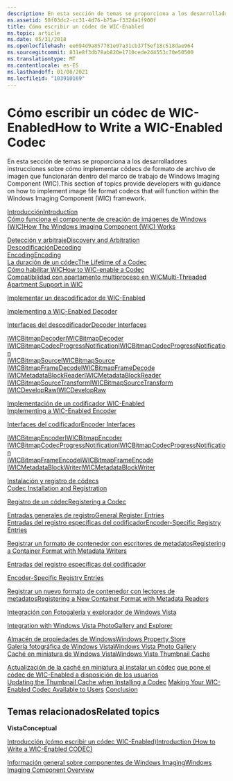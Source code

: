 ```yaml
---
description: En esta sección de temas se proporciona a los desarrolladores instrucciones sobre cómo implementar códecs de formato de archivo de imagen que funcionarán dentro del marco de trabajo de Windows Imaging Component (WIC).
ms.assetid: 58f03dc2-cc31-4d76-b75a-f332da1f900f
title: Cómo escribir un códec de WIC-Enabled
ms.topic: article
ms.date: 05/31/2018
ms.openlocfilehash: ee694d9a857781e97a31cb37f5ef18c518dae964
ms.sourcegitcommit: 831e8f3db78ab820e1710cede244553c70e50500
ms.translationtype: MT
ms.contentlocale: es-ES
ms.lasthandoff: 01/08/2021
ms.locfileid: "103910169"
---
```

# <a name="how-to-write-a-wic-enabled-codec"></a><span data-ttu-id="c57f1-103">Cómo escribir un códec de WIC-Enabled</span><span class="sxs-lookup"><span data-stu-id="c57f1-103">How to Write a WIC-Enabled Codec</span></span>

<span data-ttu-id="c57f1-104">En esta sección de temas se proporciona a los desarrolladores instrucciones sobre cómo implementar códecs de formato de archivo de imagen que funcionarán dentro del marco de trabajo de Windows Imaging Component (WIC).</span><span class="sxs-lookup"><span data-stu-id="c57f1-104">This section of topics provide developers with guidance on how to implement image file format codecs that will function within the Windows Imaging Component (WIC) framework.</span></span>

<dl>

[<span data-ttu-id="c57f1-105">Introducción</span><span class="sxs-lookup"><span data-stu-id="c57f1-105">Introduction</span></span>](-wic-howtowriteacodec-intro.md)  
[<span data-ttu-id="c57f1-106">Cómo funciona el componente de creación de imágenes de Windows (WIC)</span><span class="sxs-lookup"><span data-stu-id="c57f1-106">How The Windows Imaging Component (WIC) Works</span></span>](-wic-howwicworks.md)  
<dl>

[<span data-ttu-id="c57f1-107">Detección y arbitraje</span><span class="sxs-lookup"><span data-stu-id="c57f1-107">Discovery and Arbitration</span></span>](-wic-howwicworks.md)  
[<span data-ttu-id="c57f1-108">Descodificación</span><span class="sxs-lookup"><span data-stu-id="c57f1-108">Decoding</span></span>](-wic-howwicworks.md)  
[<span data-ttu-id="c57f1-109">Encoding</span><span class="sxs-lookup"><span data-stu-id="c57f1-109">Encoding</span></span>](-wic-howwicworks.md)  
[<span data-ttu-id="c57f1-110">La duración de un códec</span><span class="sxs-lookup"><span data-stu-id="c57f1-110">The Lifetime of a Codec</span></span>](-wic-howwicworks.md)  
[<span data-ttu-id="c57f1-111">Cómo habilitar WIC</span><span class="sxs-lookup"><span data-stu-id="c57f1-111">How to WIC-enable a Codec</span></span>](-wic-howwicworks.md)  
[<span data-ttu-id="c57f1-112">Compatibilidad con apartamento multiproceso en WIC</span><span class="sxs-lookup"><span data-stu-id="c57f1-112">Multi-Threaded Apartment Support in WIC</span></span>](-wic-howwicworks.md)  
<span data-ttu-id="c57f1-113"></dl> </dd> <a href="-wic-implementingwicdecoder.md">Implementar un descodificador de WIC-Enabled</a></span><span class="sxs-lookup"><span data-stu-id="c57f1-113"></dl> </dd> <a href="-wic-implementingwicdecoder.md">Implementing a WIC-Enabled Decoder</a></span></span><dl>

[<span data-ttu-id="c57f1-114">Interfaces del descodificador</span><span class="sxs-lookup"><span data-stu-id="c57f1-114">Decoder Interfaces</span></span>](-wic-decoderinterfaces.md)<dl>

[<span data-ttu-id="c57f1-115">IWICBitmapDecoder</span><span class="sxs-lookup"><span data-stu-id="c57f1-115">IWICBitmapDecoder</span></span>](-wic-imp-iwicbitmapdecoder.md)  
[<span data-ttu-id="c57f1-116">IWICBitmapCodecProgressNotification</span><span class="sxs-lookup"><span data-stu-id="c57f1-116">IWICBitmapCodecProgressNotification</span></span>](-wic-imp-iwicbitmapcodecprogressnotification-decoder.md)  
[<span data-ttu-id="c57f1-117">IWICBitmapSource</span><span class="sxs-lookup"><span data-stu-id="c57f1-117">IWICBitmapSource</span></span>](-wic-imp-iwicbitmapsource.md)  
[<span data-ttu-id="c57f1-118">IWICBitmapFrameDecode</span><span class="sxs-lookup"><span data-stu-id="c57f1-118">IWICBitmapFrameDecode</span></span>](-wic-imp-iwicbitmapframedecode.md)  
[<span data-ttu-id="c57f1-119">IWICMetadataBlockReader</span><span class="sxs-lookup"><span data-stu-id="c57f1-119">IWICMetadataBlockReader</span></span>](-wic-imp-iwicmetadatablockreader.md)  
[<span data-ttu-id="c57f1-120">IWICBitmapSourceTransform</span><span class="sxs-lookup"><span data-stu-id="c57f1-120">IWICBitmapSourceTransform</span></span>](-wic-imp-iwicbitmapsourcetransform.md)  
[<span data-ttu-id="c57f1-121">IWICDevelopRaw</span><span class="sxs-lookup"><span data-stu-id="c57f1-121">IWICDevelopRaw</span></span>](-wic-imp-iwicdevelopraw.md)  
<span data-ttu-id="c57f1-122"></dl> </dd> </dl> </dd> <a href="-wic-implementingwicencoder.md">Implementación de un codificador WIC-Enabled</a>  
</span><span class="sxs-lookup"><span data-stu-id="c57f1-122"></dl> </dd> </dl> </dd> <a href="-wic-implementingwicencoder.md">Implementing a WIC-Enabled Encoder</a>  
</span></span><dl>

[<span data-ttu-id="c57f1-123">Interfaces del codificador</span><span class="sxs-lookup"><span data-stu-id="c57f1-123">Encoder Interfaces</span></span>](-wic-encoderinterfaces.md)  
<dl>

[<span data-ttu-id="c57f1-124">IWICBitmapEncoder</span><span class="sxs-lookup"><span data-stu-id="c57f1-124">IWICBitmapEncoder</span></span>](-wic-imp-iwicbitmapencoder.md)  
[<span data-ttu-id="c57f1-125">IWICBitmapCodecProgressNotification</span><span class="sxs-lookup"><span data-stu-id="c57f1-125">IWICBitmapCodecProgressNotification</span></span>](-wic-imp-iwicbitmapcodecprogressnotification-encoder.md)  
[<span data-ttu-id="c57f1-126">IWICBitmapFrameEncode</span><span class="sxs-lookup"><span data-stu-id="c57f1-126">IWICBitmapFrameEncode</span></span>](-wic-imp-iwicbitmapframeencode.md)  
[<span data-ttu-id="c57f1-127">IWICMetadataBlockWriter</span><span class="sxs-lookup"><span data-stu-id="c57f1-127">IWICMetadataBlockWriter</span></span>](-wic-imp-iwicmetadatablockwriter.md)  
<span data-ttu-id="c57f1-128"></dl> </dd> </dl> </dd> <a href="-wic-codecinstallandreg.md">Instalación y registro de códecs</a>  
</span><span class="sxs-lookup"><span data-stu-id="c57f1-128"></dl> </dd> </dl> </dd> <a href="-wic-codecinstallandreg.md">Codec Installation and Registration</a>  
</span></span><dl>

[<span data-ttu-id="c57f1-129">Registro de un códec</span><span class="sxs-lookup"><span data-stu-id="c57f1-129">Registering a Codec</span></span>](-wic-codecinstallandreg.md)  
<dl>

[<span data-ttu-id="c57f1-130">Entradas generales de registro</span><span class="sxs-lookup"><span data-stu-id="c57f1-130">General Register Entries</span></span>](-wic-generalregentries.md)  
[<span data-ttu-id="c57f1-131">Entradas del registro específicas del codificador</span><span class="sxs-lookup"><span data-stu-id="c57f1-131">Encoder-Specific Registry Entries</span></span>](-wic-encoderregentries.md)  
<dl>

[<span data-ttu-id="c57f1-132">Registrar un formato de contenedor con escritores de metadatos</span><span class="sxs-lookup"><span data-stu-id="c57f1-132">Registering a Container Format with Metadata Writers</span></span>](-wic-encoderregentries.md)  
<span data-ttu-id="c57f1-133"></dl> </dd> <a href="-wic-decoderregentries.md">Entradas del registro específicas del codificador</a>  
</span><span class="sxs-lookup"><span data-stu-id="c57f1-133"></dl> </dd> <a href="-wic-decoderregentries.md">Encoder-Specific Registry Entries</a>  
</span></span><dl>

[<span data-ttu-id="c57f1-134">Registrar un nuevo formato de contenedor con lectores de metadatos</span><span class="sxs-lookup"><span data-stu-id="c57f1-134">Registering a New Container Format with Metadata Readers</span></span>](-wic-decoderregentries.md)  
<span data-ttu-id="c57f1-135"></dl> </dd> <a href="-wic-integrationregentries.md">Integración con Fotogalería y explorador de Windows Vista</a>  
</span><span class="sxs-lookup"><span data-stu-id="c57f1-135"></dl> </dd> <a href="-wic-integrationregentries.md">Integration with Windows Vista PhotoGallery and Explorer</a>  
</span></span><dl>

[<span data-ttu-id="c57f1-136">Almacén de propiedades de Windows</span><span class="sxs-lookup"><span data-stu-id="c57f1-136">Windows Property Store</span></span>](-wic-integrationregentries.md)  
[<span data-ttu-id="c57f1-137">Galería fotográfica de Windows Vista</span><span class="sxs-lookup"><span data-stu-id="c57f1-137">Windows Vista Photo Gallery</span></span>](-wic-integrationregentries.md)  
[<span data-ttu-id="c57f1-138">Caché en miniatura de Windows Vista</span><span class="sxs-lookup"><span data-stu-id="c57f1-138">Windows Vista Thumbnail Cache</span></span>](-wic-integrationregentries.md)  
<span data-ttu-id="c57f1-139"></dl> </dd> </dl> </dd> <a href="-wic-codecinstallandreg.md">Actualización de la caché en miniatura al instalar un códec</a> [que pone el códec de WIC-Enabled a disposición de los usuarios](-wic-codecinstallandreg.md) </dl> </dd> <a href="-wic-howtowriteacodec-conclusion.md"></a>  
</span><span class="sxs-lookup"><span data-stu-id="c57f1-139"></dl> </dd> </dl> </dd> <a href="-wic-codecinstallandreg.md">Updating the Thumbnail Cache when Installing a Codec</a> [Making Your WIC-Enabled Codec Available to Users](-wic-codecinstallandreg.md) </dl> </dd> <a href="-wic-howtowriteacodec-conclusion.md">Conclusion</a>  
</span></span></dl>

## <a name="related-topics"></a><span data-ttu-id="c57f1-140">Temas relacionados</span><span class="sxs-lookup"><span data-stu-id="c57f1-140">Related topics</span></span>

<dl> <dt>

<span data-ttu-id="c57f1-141">**Vista**</span><span class="sxs-lookup"><span data-stu-id="c57f1-141">**Conceptual**</span></span>
</dt> <dt>

[<span data-ttu-id="c57f1-142">Introducción (cómo escribir un códec WIC-Enabled)</span><span class="sxs-lookup"><span data-stu-id="c57f1-142">Introduction (How to Write a WIC-Enabled CODEC)</span></span>](-wic-howtowriteacodec-intro.md)
</dt> <dt>

[<span data-ttu-id="c57f1-143">Información general sobre componentes de Windows Imaging</span><span class="sxs-lookup"><span data-stu-id="c57f1-143">Windows Imaging Component Overview</span></span>](-wic-about-windows-imaging-codec.md)
</dt> </dl>

 

 



